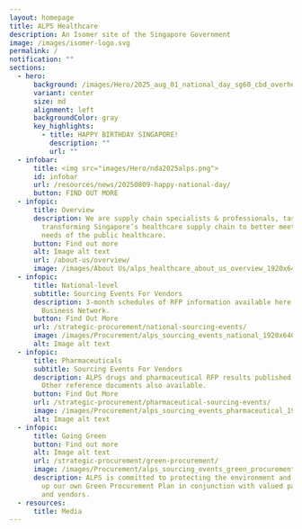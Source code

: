 ```yaml
---
layout: homepage
title: ALPS Healthcare
description: An Isomer site of the Singapore Government
image: /images/isomer-logo.svg
permalink: /
notification: ""
sections:
  - hero:
      background: /images/Hero/2025_aug_01_national_day_sg60_cbd_overhead_sky_for_FB_IG_LinkedIn_1920x1080.png
      variant: center
      size: md
      alignment: left
      backgroundColor: gray
      key_highlights:
        - title: HAPPY BIRTHDAY SINGAPORE!
          description: ""
          url: ""
  - infobar:
      title: <img src="images/Hero/nda2025alps.png">
      id: infobar
      url: /resources/news/20250809-happy-national-day/
      button: FIND OUT MORE
  - infopic:
      title: Overview
      description: We are supply chain specialists & professionals, tasked with
        transforming Singapore’s healthcare supply chain to better meet the
        needs of the public healthcare.
      button: Find out more
      alt: Image alt text
      url: /about-us/overview/
      image: /images/About Us/alps_healthcare_about_us_overview_1920x640.jpg
  - infopic:
      title: National-level
      subtitle: Sourcing Events For Vendors
      description: 3-month schedules of RFP information available here and on SAP
        Business Network.
      button: Find Out More
      url: /strategic-procurement/national-sourcing-events/
      image: /images/Procurement/alps_sourcing_events_national_1920x640_clear.png
      alt: Image alt text
  - infopic:
      title: Pharmaceuticals
      subtitle: Sourcing Events For Vendors
      description: ALPS drugs and pharmaceutical RFP results published here weekly.
        Other reference documents also available.
      button: Find Out More
      url: /strategic-procurement/pharmaceutical-sourcing-events/
      image: /images/Procurement/alps_sourcing_events_pharmaceutical_1920x640_clear.png
      alt: Image alt text
  - infopic:
      title: Going Green
      button: Find out more
      alt: Image alt text
      url: /strategic-procurement/green-procurement/
      image: /images/Procurement/alps_sourcing_events_green_procurement_1920x640_clear.png
      description: ALPS is committed to protecting the environment and we are drawing
        up our own Green Procurement Plan in conjunction with valued partners
        and vendors.
  - resources:
      title: Media
---
```

